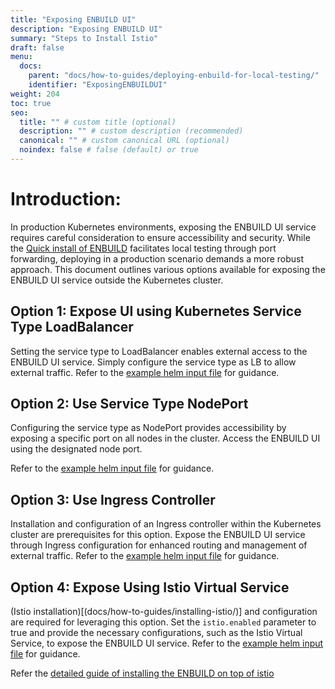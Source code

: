```yaml
---
title: "Exposing ENBUILD UI"
description: "Exposing ENBUILD UI"
summary: "Steps to Install Istio"
draft: false
menu:
  docs:
    parent: "docs/how-to-guides/deploying-enbuild-for-local-testing/"
    identifier: "ExposingENBUILDUI"
weight: 204
toc: true
seo:
  title: "" # custom title (optional)
  description: "" # custom description (recommended)
  canonical: "" # custom canonical URL (optional)
  noindex: false # false (default) or true
---
```

# Introduction:
In production Kubernetes environments, exposing the ENBUILD UI service requires careful consideration to ensure accessibility and security. While the [Quick install of ENBUILD](docs/how-to-guides/deploying-enbuild-for-local-testing/) facilitates local testing through port forwarding, deploying in a production scenario demands a more robust approach. This document outlines various options available for exposing the ENBUILD UI service outside the Kubernetes cluster.

## Option 1: Expose UI using Kubernetes Service Type LoadBalancer

Setting the service type to LoadBalancer enables external access to the ENBUILD UI service.
Simply configure the service type as LB to allow external traffic. 
Refer to the [example helm input file](https://github.com/vivsoftorg/enbuild/blob/main/examples/enbuild/loadbalancer.yaml) for guidance.

## Option 2: Use Service Type NodePort

Configuring the service type as NodePort provides accessibility by exposing a specific port on all nodes in the cluster.
Access the ENBUILD UI using the designated node port.

Refer to the [example helm input file](https://github.com/vivsoftorg/enbuild/blob/main/examples/enbuild/nodePort.yaml) for guidance.

## Option 3: Use Ingress Controller

Installation and configuration of an Ingress controller within the Kubernetes cluster are prerequisites for this option.
Expose the ENBUILD UI service through Ingress configuration for enhanced routing and management of external traffic.
Refer to the [example helm input file](https://github.com/vivsoftorg/enbuild/blob/main/examples/enbuild/with_ingress.yaml) for guidance.

## Option 4: Expose Using Istio Virtual Service

(Istio installation)[(docs/how-to-guides/installing-istio/)] and configuration are required for leveraging this option.
Set the `istio.enabled` parameter to true and provide the necessary configurations, such as the Istio Virtual Service, to expose the ENBUILD UI service.
Refer to the [example helm input file](https://github.com/vivsoftorg/enbuild/blob/main/examples/enbuild/with_istio.yaml) for guidance.

Refer the [detailed guide of installing the ENBUILD on top of istio](docs/how-to-guides/deploying-enbuild-exposing-the-service-using-istio/)
